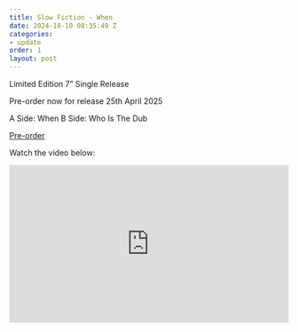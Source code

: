 ```yaml
---
title: Slow Fiction - When
date: 2024-10-10 08:35:49 Z
categories:
- update
order: 1
layout: post
---
```


Limited Edition 7” Single Release

Pre-order now for release 25th April 2025

A Side: When
B Side: Who Is The Dub

<a href="https://speedywunderground.ffm.to/slowfiction-" class="add-cart" >Pre-order</a>

Watch the video below:

<style>.embed-container { position: relative; padding-bottom: 56.25%; height: 0; overflow: hidden; max-width: 100%; } .embed-container iframe, .embed-container object, .embed-container embed { position: absolute; top: 0; left: 0; width: 100%; height: 100%; }</style><div class='embed-container'><iframe src='https://www.youtube.com/embed/OFFsKJsXyXU' frameborder='0' allowfullscreen></iframe></div>
<p> </p>

